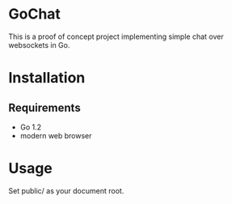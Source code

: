 # GoChat

This is a proof of concept project implementing simple chat over websockets in Go.

# Installation

## Requirements

* Go 1.2
* modern web browser

# Usage

Set public/ as your document root.

